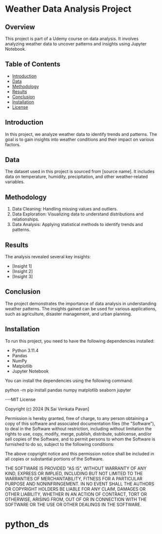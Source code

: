 # Weather Data Analysis Project

## Overview
This project is part of a Udemy course on data analysis. It involves analyzing weather data to uncover patterns and insights using Jupyter Notebook.

## Table of Contents
- [Introduction](#introduction)
- [Data](#data)
- [Methodology](#methodology)
- [Results](#results)
- [Conclusion](#conclusion)
- [Installation](#installation)
- [License](#license)

## Introduction
In this project, we analyze weather data to identify trends and patterns. The goal is to gain insights into weather conditions and their impact on various factors.

## Data
The dataset used in this project is sourced from [source name]. It includes data on temperature, humidity, precipitation, and other weather-related variables.

## Methodology
1. Data Cleaning: Handling missing values and outliers.
2. Data Exploration: Visualizing data to understand distributions and relationships.
3. Data Analysis: Applying statistical methods to identify trends and patterns.


## Results
The analysis revealed several key insights:
- [Insight 1]
- [Insight 2]
- [Insight 3]

## Conclusion
The project demonstrates the importance of data analysis in understanding weather patterns. The insights gained can be used for various applications, such as agriculture, disaster management, and urban planning.

## Installation
To run this project, you need to have the following dependencies installed:
- Python 3.11.4
- Pandas
- NumPy
- Matplotlib
- Jupyter Notebook

You can install the dependencies using the following command:

python -m pip install pandas numpy matplotlib seaborn jupyter

---MIT License

Copyright (c) 2024 [N.Sai Venkata Pavan]

Permission is hereby granted, free of charge, to any person obtaining a copy
of this software and associated documentation files (the "Software"), to deal
in the Software without restriction, including without limitation the rights
to use, copy, modify, merge, publish, distribute, sublicense, and/or sell
copies of the Software, and to permit persons to whom the Software is
furnished to do so, subject to the following conditions:

The above copyright notice and this permission notice shall be included in all
copies or substantial portions of the Software.

THE SOFTWARE IS PROVIDED "AS IS", WITHOUT WARRANTY OF ANY KIND, EXPRESS OR
IMPLIED, INCLUDING BUT NOT LIMITED TO THE WARRANTIES OF MERCHANTABILITY,
FITNESS FOR A PARTICULAR PURPOSE AND NONINFRINGEMENT. IN NO EVENT SHALL THE
AUTHORS OR COPYRIGHT HOLDERS BE LIABLE FOR ANY CLAIM, DAMAGES OR OTHER
LIABILITY, WHETHER IN AN ACTION OF CONTRACT, TORT OR OTHERWISE, ARISING FROM,
OUT OF OR IN CONNECTION WITH THE SOFTWARE OR THE USE OR OTHER DEALINGS IN THE
SOFTWARE.


# python_ds
